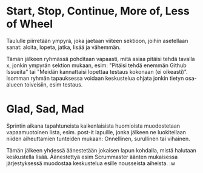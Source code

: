 # Start, Stop, Continue, More of, Less of Wheel 
Taululle piirretään ympyrä, joka jaetaan viiteen sektioon, joihin asetellaan sanat:
aloita, lopeta, jatka, lisää ja vähemmän.

Tämän jälkeen ryhmässä pohditaan vapaasti, mitä asiaa pitäisi tehdä tavalla x, jonkin
ympyrän sektion mukaan, esim: "Pitäisi tehdä enemmän Github Issueita" tai 
"Meidän kannattaisi lopettaa testaus kokonaan (ei oikeasti)". Isomman ryhmän tapauksessa
voidaan keskustelua ohjata jonkin tietyn osa-alueen toiveisiin, esim testaus.

# Glad, Sad, Mad
Sprintin aikana tapahtuneista kaikenlaisista huomioista muodostetaan vapaamuotoinen lista,
esim. post-it lapuille, jonka jälkeen ne luokitellaan niiden aiheuttamien tunteiden 
mukaan: Onnellinen, surullinen tai vihainen.

Tämän jälkeen yhdessä äänestetään jokaisen lapun kohdalla, mistä halutaan keskustella lisää.
Äänestettyä esim Scrummaster äänten mukaisessa järjestyksessä muodostaa keskustelua esille
nousseista aiheista.
:w
